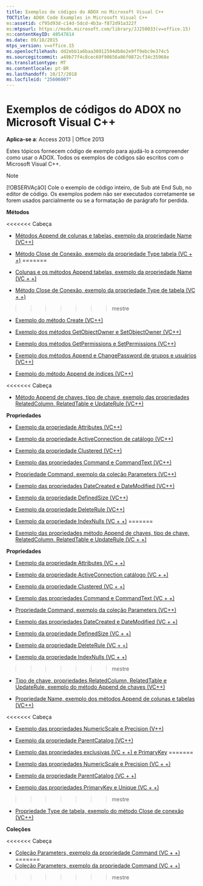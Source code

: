 ```yaml
---
title: Exemplos de códigos do ADOX no Microsoft Visual C++
TOCTitle: ADOX Code Examples in Microsoft Visual C++
ms:assetid: cf95d93d-c14d-5dcd-4b3a-f872d91a322f
ms:mtpsurl: https://msdn.microsoft.com/library/JJ250033(v=office.15)
ms:contentKeyID: 48547814
ms.date: 09/18/2015
mtps_version: v=office.15
ms.openlocfilehash: dd2ebb1a6baa30912594db8e2e9ff9ebc9e374c5
ms.sourcegitcommit: a49b77f4c8cec69f90656a86f0872cf34c35968e
ms.translationtype: MT
ms.contentlocale: pt-BR
ms.lasthandoff: 10/17/2018
ms.locfileid: "25606007"
---
```

# <a name="adox-code-examples-in-microsoft-visual-c"></a>Exemplos de códigos do ADOX no Microsoft Visual C++


**Aplica-se a**: Access 2013 | Office 2013

Estes tópicos fornecem código de exemplo para ajudá-lo a compreender como usar o ADOX. Todos os exemplos de códigos são escritos com o Microsoft Visual C++.


> [!NOTE]
> [!OBSERVAçãO] Cole o exemplo de código inteiro, de Sub até End Sub, no editor de código. Os exemplos podem não ser executados corretamente se forem usados parcialmente ou se a formatação de parágrafo for perdida.



**Métodos**

<<<<<<< Cabeça
  - [Métodos Append de colunas e tabelas, exemplo da propriedade Name (VC++)](columns-and-tables-append-methods-name-property-example-vc.md)

  - [Método Close de Conexão, exemplo da propriedade Type tabela (VC + +)](connection-close-method-table-type-property-example-vc.md)
=======
  - [Colunas e os métodos Append tabelas, exemplo da propriedade Name (VC + +)](columns-and-tables-append-methods-name-property-example-vc.md)

  - [Método Close de Conexão, exemplo da propriedade Type de tabela (VC + +)](connection-close-method-table-type-property-example-vc.md)
>>>>>>> mestre

  - [Exemplo do método Create (VC++)](create-method-example-vc.md)

  - [Exemplo dos métodos GetObjectOwner e SetObjectOwner (VC++)](getobjectowner-and-setobjectowner-methods-example-vc.md)

  - [Exemplo dos métodos GetPermissions e SetPermissions (VC++)](getpermissions-and-setpermissions-methods-example-vc.md)

  - [Exemplo dos métodos Append e ChangePassword de grupos e usuários (VC++)](groups-and-users-append-changepassword-methods-example-vc.md)

  - [Exemplo do método Append de índices (VC++)](indexes-append-method-example-vc.md)

<<<<<<< Cabeça
  - [Método Append de chaves, tipo de chave, exemplo das propriedades RelatedColumn, RelatedTable e UpdateRule (VC++)](keys-append-method-key-type-relatedcolumn-relatedtable-and-updaterule-properties-example-vc.md)

**Propriedades**

  - [Exemplo da propriedade Attributes (VC++)](attributes-property-example-vc.md)

  - [Exemplo da propriedade ActiveConnection de catálogo (VC++)](catalog-activeconnection-property-example-vc.md)

  - [Exemplo da propriedade Clustered (VC++)](clustered-property-example-vc.md)

  - [Exemplo das propriedades Command e CommandText (VC++)](command-and-commandtext-properties-example-vc.md)

  - [Propriedade Command, exemplo da coleção Parameters (VC++)](parameters-collection-command-property-example-vc.md)

  - [Exemplo das propriedades DateCreated e DateModified (VC++)](datecreated-and-datemodified-properties-example-vc.md)

  - [Exemplo da propriedade DefinedSize (VC++)](definedsize-property-example-vc.md)

  - [Exemplo da propriedade DeleteRule (VC++)](deleterule-property-example-vc.md)

  - [Exemplo da propriedade IndexNulls (VC + +)](indexnulls-property-example-vc.md)
=======
  - [Exemplo das propriedades método Append de chaves, tipo de chave, RelatedColumn, RelatedTable e UpdateRule (VC + +)](keys-append-method-key-type-relatedcolumn-relatedtable-and-updaterule-properties-example-vc.md)

**Propriedades**

  - [Exemplo da propriedade Attributes (VC + +)](attributes-property-example-vc.md)

  - [Exemplo da propriedade ActiveConnection catálogo (VC + +)](catalog-activeconnection-property-example-vc.md)

  - [Exemplo da propriedade Clustered (VC + +)](clustered-property-example-vc.md)

  - [Exemplo das propriedades Command e CommandText (VC + +)](command-and-commandtext-properties-example-vc.md)

  - [Propriedade Command, exemplo da coleção Parameters (VC++)](parameters-collection-command-property-example-vc.md)

  - [Exemplo das propriedades DateCreated e DateModified (VC + +)](datecreated-and-datemodified-properties-example-vc.md)

  - [Exemplo da propriedade DefinedSize (VC + +)](definedsize-property-example-vc.md)

  - [Exemplo da propriedade DeleteRule (VC + +)](deleterule-property-example-vc.md)

  - [Exemplo da propriedade IndexNulls (VC + +)](indexnulls-property-example-vc.md)
>>>>>>> mestre

  - [Tipo de chave, propriedades RelatedColumn, RelatedTable e UpdateRule, exemplo do método Append de chaves (VC++)](keys-append-method-key-type-relatedcolumn-relatedtable-and-updaterule-properties-example-vc.md)

  - [Propriedade Name, exemplo dos métodos Append de colunas e tabelas (VC++)](columns-and-tables-append-methods-name-property-example-vc.md)

<<<<<<< Cabeça
  - [Exemplo das propriedades NumericScale e Precision (V++)](numericscale-and-precision-properties-example-vc.md)

  - [Exemplo da propriedade ParentCatalog (VC++)](parentcatalog-property-example-vc.md)

  - [Exemplo das propriedades exclusivas (VC + +) e PrimaryKey](primarykey-and-unique-properties-example-vc.md)
=======
  - [Exemplo das propriedades NumericScale e Precision (VC + +)](numericscale-and-precision-properties-example-vc.md)

  - [Exemplo da propriedade ParentCatalog (VC + +)](parentcatalog-property-example-vc.md)

  - [Exemplo das propriedades PrimaryKey e Unique (VC + +)](primarykey-and-unique-properties-example-vc.md)
>>>>>>> mestre

  - [Propriedade Type de tabela, exemplo do método Close de conexão (VC++)](connection-close-method-table-type-property-example-vc.md)

**Coleções**

<<<<<<< Cabeça
  - [Coleção Parameters, exemplo da propriedade Command (VC + +)](parameters-collection-command-property-example-vc.md)
=======
  - [Coleção Parameters, exemplo da propriedade Command (VC + +)](parameters-collection-command-property-example-vc.md)
>>>>>>> mestre

